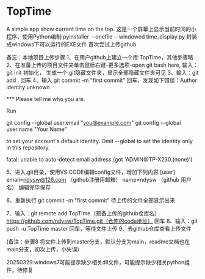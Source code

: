 # TopTime
A simple app show current time on the top.
这是一个屏幕上显示当前时间的小程序，使用Python编制
pyinstaller --onefile --windowed time_display.py 封装成windows下可以运行的EXE文件
首次尝试上传github

备忘：本地项目上传步骤
1、在用户github上建立一个库:TopTime，其他步骤略
2、在准备上传的项目文件夹单击鼠标右键-更多选项-open git bash here,
输入： git init   初始化， 生成一个.git隐藏文件夹，显示全部隐藏文件夹可见
3、输入：git add .   回车
4、输入 git commit -m "first commit"   回车，发现如下错误：Author identity unknown

*** Please tell me who you are.

Run

  git config --global user.email "you@example.com"
  git config --global user.name "Your Name"

to set your account's default identity.
Omit --global to set the identity only in this repository.

fatal: unable to auto-detect email address (got 'ADMIN@TP-X230.(none)')

5、进入.git目录，使用VS CODE编辑config文件，增加下列内容
[user]
email=ndysw@126.com  （github注册用邮箱）
name=ndysw （github 用户名）
编辑完毕保存

6、重新执行  git commit -m "first commit"
待上传的文件全部显示出来

7、输入：git remote add TopTime（预备上传的github仓库名） https://github.com/ndysw/TopTime.git（仓库的code地址）  回车
8、输入：git push -u TopTime master   回车，等待文件上传
9、去github仓库查看上传文件

(备注：步骤8 将文件上传到master分支，默认分支为main，readme文档也在main分支，初次上传，小失误)

20250329:windows7可能提示缺少相关dll文件，可能提示缺少相关python组件，待修复
